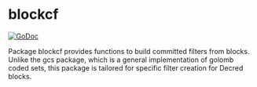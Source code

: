blockcf
==========

[![GoDoc](https://godoc.org/github.com/Eacred/eacrd/gcs/blockcf?status.png)](https://godoc.org/github.com/Eacred/eacrd/gcs/blockcf)

Package blockcf provides functions to build committed filters from blocks.
Unlike the gcs package, which is a general implementation of golomb coded sets,
this package is tailored for specific filter creation for Decred blocks.
